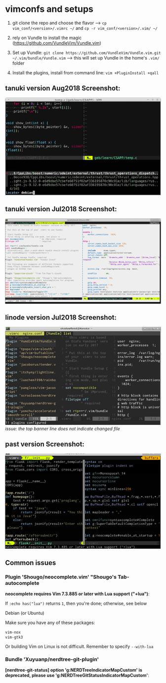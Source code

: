 # vimconfs and setups

1. git clone the repo and choose the flavor --> `cp vim_conf/<version>/.vimrc ~/` and `cp -r vim_conf/<version>/.vim/ ~/`

2. rely on Vundle to install the magic (https://github.com/VundleVim/Vundle.vim)

3. Set up Vundle: `git clone https://github.com/VundleVim/Vundle.vim.git ~/.vim/bundle/Vundle.vim` --> this will set up Vundle in the home's `.vim/` folder

4. Install the plugins, install from command line: `vim +PluginInstall +qall`

## tanuki version Aug2018 Screenshot:
![Sample PNG](/vimrc_v3.png "Screenshot")

## tanuki version Jul2018 Screenshot:
![Sample PNG](/vimrc_v2.png "Screenshot")

## linode version Jul2018 Screenshot:
![Sample PNG](/vimrc_linodeJul2018.png "Screenshot")
*issue: the top banner line does not indicate changed file*

## past version Screenshot:
![Sample PNG](/vimrc_olaf2017.png "Screenshot")

## Common issues

### Plugin 'Shougo/neocomplete.vim' "Shougo's Tab-autocomplete
**neocomplete requires Vim 7.3.885 or later with Lua support ("+lua")**:

If `:echo has("lua")` returns `1`, then you're done; otherwise, see below

Debian (or Ubuntu)

Make sure you have any of these packages:

    vim-nox
    vim-gtk3

Or building Vim on Linux is not difficult. Remember to specify `--with-lua`

### Bundle 'Xuyuanp/nerdtree-git-plugin'
**[nerdtree-git-status] option 'g:NERDTreeIndicatorMapCustom' is deprecated, please use 'g:NERDTreeGitStatusIndicatorMapCustom'**:

